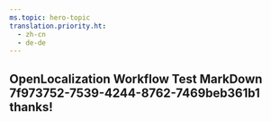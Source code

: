 ```yaml
---
ms.topic: hero-topic
translation.priority.ht: 
  - zh-cn
  - de-de
---
```

## OpenLocalization Workflow Test MarkDown 7f973752-7539-4244-8762-7469beb361b1 thanks!
